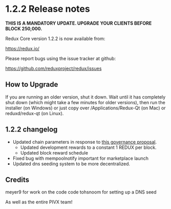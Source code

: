 1.2.2 Release notes
====================

**THIS IS A MANDATORY UPDATE. UPGRADE YOUR CLIENTS BEFORE BLOCK 250,000.**

Redux Core version 1.2.2 is now available from:

  https://redux.io/

Please report bugs using the issue tracker at github:

  https://github.com/reduxproject/redux/issues


How to Upgrade
--------------

If you are running an older version, shut it down. Wait until it has completely
shut down (which might take a few minutes for older versions), then run the
installer (on Windows) or just copy over /Applications/Redux-Qt (on Mac) or
reduxd/redux-qt (on Linux).


1.2.2 changelog
----------------

- Updated chain parameters in response to [this governance proposal](https://forum.redux.io/t/block-reward-extension/81).
  - Updated development rewards to a constant 1 REDUX per block.
  - Updated block reward schedule
- Fixed bug with mempoolnotify important for marketplace launch
- Updated dns seeding system to be more decentralized.


Credits
--------

meyer9 for work on the code code
tohsnoom for setting up a DNS seed

As well as the entire PIVX team!